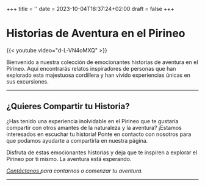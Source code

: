 +++
title = ''
date = 2023-10-04T18:37:24+02:00
draft = false
+++

# Historias de Aventura en el Pirineo
{{< youtube video="d-L-VN4oMXQ" >}}


Bienvenido a nuestra colección de emocionantes historias de aventura en el Pirineo. Aquí encontrarás relatos inspiradores de personas que han explorado esta majestuosa cordillera y han vivido experiencias únicas en sus excursiones.
***
## ¿Quieres Compartir tu Historia?

¿Has tenido una experiencia inolvidable en el Pirineo que te gustaría compartir con otros amantes de la naturaleza y la aventura? ¡Estamos interesados en escuchar tu historia! Ponte en contacto con nosotros para que podamos ayudarte a compartirla en nuestra página.

Disfruta de estas emocionantes historias y deja que te inspiren a explorar el Pirineo por ti mismo. La aventura está esperando.

*[Contáctanos ](https://nomadasdelpirineo.com/)para contarnos o comenzar tu aventura.*
***